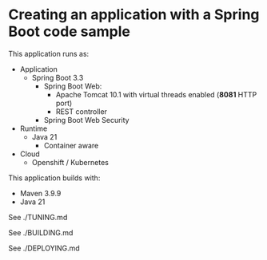 # Creating an application with a Spring Boot code sample

This application runs as:

* Application
  * Spring Boot 3.3
    * Spring Boot Web:
      * Apache Tomcat 10.1 with virtual threads enabled (**8081** HTTP port)
      * REST controller
    * Spring Boot Web Security
* Runtime
  * Java 21
    * Container aware
* Cloud
  * Openshift / Kubernetes

This application builds with:

* Maven 3.9.9
* Java 21


See ./TUNING.md

See ./BUILDING.md

See ./DEPLOYING.md